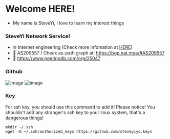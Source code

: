 # Welcome HERE!

 - My name is SteveYi, I love to learn my interest things

### SteveYi Network Service!
 - 🌐 Internet engineering (Check more infomation at [HERE](https://internet.steveyi.net))
 - 🌱 AS209557 / Check as-path graph at: https://bgp.nat.moe/#AS209557
 - 👼 https://www.peeringdb.com/org/25047

### Github
![image](https://github-readme-stats.vercel.app/api?username=steveyiyo&show_icons=true&hide_border=true&icon_color=586069&title_color=a0a9af)
![image](https://github-readme-stats.vercel.app/api/top-langs/?username=sukkaw&layout=compact&hide_border=true&title_color=a0a9af)

### Key

For ssh key, you should use this command to add it!
Please notice! You shouldn't add any stranger's ssh key to your linux system, that's a dangerous things!
```
mkdir ~/.ssh
wget -O ~/.ssh/authorized_keys https://github.com/steveyiyo.keys
```
